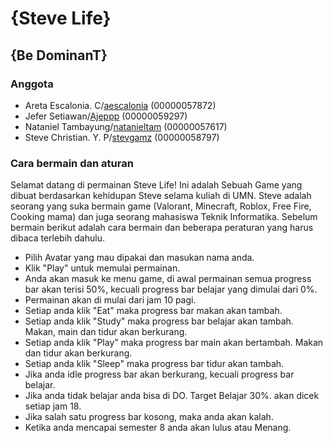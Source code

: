# {Steve Life}
## {Be DominanT}

### Anggota
- Areta Escalonia. C/[aescalonia](https://github.com/aescalonia) (00000057872)
- Jefer Setiawan/[Ajeppp](https://github.com/Ajeppp) (00000059297)
- Nataniel Tambayung/[natanieltam](https://github.com/natanieltam) (00000057617)
- Steve Christian. Y. P/[stevgamz](https://github.com/stevgamz) (00000058797)

### Cara bermain dan aturan

Selamat datang di permainan Steve Life! 
Ini adalah Sebuah Game yang dibuat berdasarkan kehidupan Steve selama kuliah di UMN.
Steve adalah seorang yang suka bermain game (Valorant, Minecraft, Roblox, Free Fire, Cooking mama) 
dan juga seorang mahasiswa Teknik Informatika. Sebelum bermain berikut adalah cara bermain dan beberapa
peraturan yang harus dibaca terlebih dahulu. 

- Pilih Avatar yang mau dipakai dan masukan nama anda.
- Klik "Play" untuk memulai permainan.
- Anda akan masuk ke menu game, di awal permainan semua progress bar akan terisi 50%, kecuali progress bar belajar yang dimulai dari 0%.
- Permainan akan di mulai dari jam 10 pagi.
- Setiap anda klik "Eat" maka progress bar makan akan tambah.
- Setiap anda klik "Study" maka progress bar belajar akan tambah. Makan, main dan tidur akan berkurang.
- Setiap anda klik "Play" maka progress bar main akan bertambah. Makan dan tidur akan berkurang.  
- Setiap anda klik "Sleep" maka progress bar tidur akan tambah.
- Jika anda idle progress bar akan berkurang, kecuali progress bar belajar.
- Jika anda tidak belajar anda bisa di DO. Target Belajar 30%. akan dicek setiap jam 18.
- Jika salah satu progress bar kosong, maka anda akan kalah.
- Ketika anda mencapai semester 8 anda akan lulus atau Menang.



